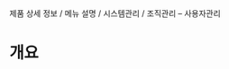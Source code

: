 <!--breadcrumb:제품 상세 정보 / 메뉴 설명 / 시스템관리 / 조직관리 – 사용자관리--><span class="md-breadcrumb">제품 상세 정보 / 메뉴 설명 / 시스템관리 / 조직관리 – 사용자관리</span>
# 개요
